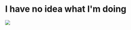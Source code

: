 # I have no idea what I'm doing

  ![](https://i.kym-cdn.com/photos/images/original/000/508/384/022.jpg)
